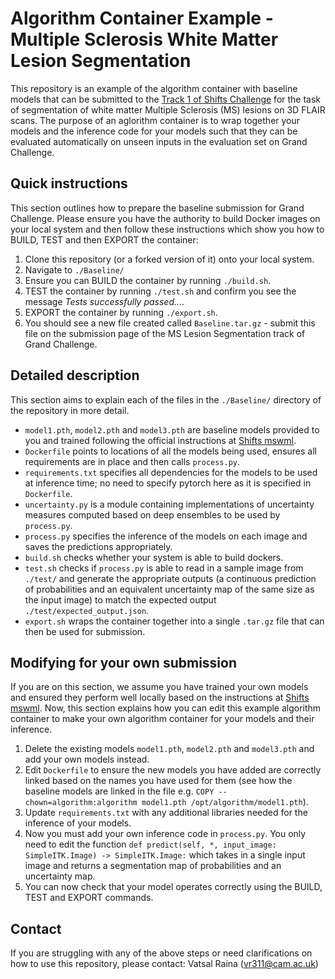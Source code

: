 #  Algorithm Container Example - Multiple Sclerosis White Matter Lesion Segmentation

This repository is an example of the algorithm container with baseline models that can be submitted to the [Track 1 of Shifts Challenge](https://shifts.grand-challenge.org/medical-dataset/) for the task of segmentation of white matter Multiple Sclerosis (MS) lesions on 3D FLAIR scans. The purpose of an aglorithm container is to wrap together your models and the inference code for your models such that they can be evaluated automatically on unseen inputs in the evaluation set on Grand Challenge.

## Quick instructions

This section outlines how to prepare the baseline submission for Grand Challenge. Please ensure you have the authority to build Docker images on your local system and then follow these instructions which show you how to BUILD, TEST and then EXPORT the container:
1. Clone this repository (or a forked version of it) onto your local system.
2. Navigate to `./Baseline/`
3. Ensure you can BUILD the container by running `./build.sh`.
4. TEST the container by running `./test.sh` and confirm you see the message *Tests successfully passed...*.
5. EXPORT the container by running `./export.sh`.
6. You should see a new file created called `Baseline.tar.gz` - submit this file on the submission page of the MS Lesion Segmentation track of Grand Challenge.

## Detailed description

This section aims to explain each of the files in the `./Baseline/` directory of the repository in more detail.
* `model1.pth`, `model2.pth` and `model3.pth` are baseline models provided to you and trained following the official instructions at [Shifts mswml](https://github.com/Shifts-Project/shifts/tree/main/mswml).
* `Dockerfile` points to locations of all the models being used, ensures all requirements are in place and then calls `process.py`.
* `requirements.txt` specifies all dependencies for the models to be used at inference time; no need to specify pytorch here as it is specified in `Dockerfile`.
* `uncertainty.py` is a module containing implementations of uncertainty measures computed based on deep ensembles to be used by `process.py`.
* `process.py` specifies the inference of the models on each image and saves the predictions appropriately.
* `build.sh` checks whether your system is able to build dockers.
* `test.sh` checks if `process.py` is able to read in a sample image from `./test/` and generate the appropriate outputs (a continuous prediction of probabilities and an equivalent uncertainty map of the same size as the input image) to match the expected output `./test/expected_output.json`.
* `export.sh` wraps the container together into a single `.tar.gz` file that can then be used for submission.


## Modifying for your own submission

If you are on this section, we assume you have trained your own models and ensured they perform well locally based on the instructions at [Shifts mswml](https://github.com/Shifts-Project/shifts/tree/main/mswml). Now, this section explains how you can edit this example algorithm container to make your own algorithm container for your models and their inference.
1. Delete the existing models `model1.pth`, `model2.pth` and `model3.pth` and add your own models instead.
2. Edit `Dockerfile` to ensure the new models you have added are correctly linked based on the names you have used for them (see how the baseline models are linked in the file e.g.  `COPY --chown=algorithm:algorithm model1.pth /opt/algorithm/model1.pth`).
3. Update `requirements.txt` with any additional libraries needed for the inference of your models.
4. Now you must add your own inference code in `process.py`. You only need to edit the function `def predict(self, *, input_image: SimpleITK.Image) -> SimpleITK.Image:` which takes in a single input image and returns a segmentation map of probabilities and an uncertainty map.
5. You can now check that your model operates correctly using the BUILD, TEST and EXPORT commands.

## Contact

If you are struggling with any of the above steps or need clarifications on how to use this repository, please contact:
Vatsal Raina (vr311@cam.ac.uk)
